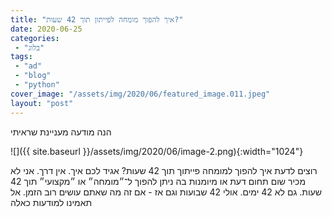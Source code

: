 ```yaml
---
title: "איך להפוך מומחה לפייתון תוך 42 שעות?"
date: 2020-06-25
categories: 
 - "בלוג"
tags: 
 - "ad"
 - "blog"
 - "python"
cover_image: "/assets/img/2020/06/featured_image.011.jpeg"
layout: "post"
---
```


הנה מודעה מעניינת שראיתי 

![]({{ site.baseurl }}/assets/img/2020/06/image-2.png){:width="1024"}

רוצים לדעת איך להפוך למומחה פייתוך תוך 42 שעות? אגיד לכם איך. אין דרך. אני לא מכיר שום תחום דעת או מיומנות בה ניתן להפוך ל־״מומחה״ או ״מקצועי״ תוך 42 שעות. גם לא 42 ימים. אולי 42 שבועות וגם אז - אם זה מה שאתם עושים רוב הזמן. אל תאמינו למודעות כאלה
